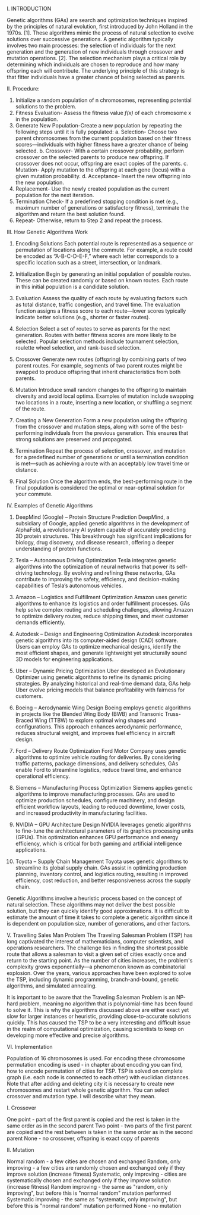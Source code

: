 I. INTRODUCTION

Genetic algorithms (GAs) are search and optimization techniques inspired by the principles of natural evolution, first introduced by John Holland in the 1970s. 
[1]. These algorithms mimic the process of natural selection to evolve solutions over successive generations. A genetic algorithm typically involves two main processes: 
the selection of individuals for the next generation and the generation of new individuals through crossover and mutation operations. 
[2]. The selection mechanism plays a critical role by determining which individuals are chosen to reproduce and how many offspring each will contribute. 
The underlying principle of this strategy is that fitter individuals have a greater chance of being selected as parents.


II. Procedure:

1. Initialize a random population of n chromosomes, representing potential solutions to the problem.
2. Fitness Evaluation- Assess the fitness value *f(x)* of each chromosome x in the population.
3. Generate New Population-Create a new population by repeating the following steps until it is fully populated:
   a. Selection- Choose two parent chromosomes from the current population based on their fitness scores—individuals with higher fitness have a greater chance of being selected.
   b. Crossover- With a certain crossover probability, perform crossover on the selected parents to produce new offspring. If crossover does not occur, offspring are exact copies of the parents.
   c. Mutation- Apply mutation to the offspring at each gene (locus) with a given mutation probability.
   d. Acceptance- Insert the new offspring into the new population.
4. Replacement- Use the newly created population as the current population for the next iteration.
5. Termination Check- If a predefined stopping condition is met (e.g., maximum number of generations or satisfactory fitness), terminate the algorithm and return the best solution found.
6. Repeat- Otherwise, return to Step 2 and repeat the process.


III. How Genetic Algorithms Work

1. Encoding Solutions
Each potential route is represented as a sequence or permutation of locations along the commute. For example, a route could be encoded as “A-B-C-D-E-F,” where each letter corresponds to a specific location such as a street, intersection, or landmark.

2. Initialization
Begin by generating an initial population of possible routes. These can be created randomly or based on known routes. Each route in this initial population is a candidate solution.

3. Evaluation
Assess the quality of each route by evaluating factors such as total distance, traffic congestion, and travel time. The evaluation function assigns a fitness score to each route—lower scores typically indicate better solutions (e.g., shorter or faster routes).

4. Selection
Select a set of routes to serve as parents for the next generation. Routes with better fitness scores are more likely to be selected. Popular selection methods include tournament selection, roulette wheel selection, and rank-based selection.

5. Crossover
Generate new routes (offspring) by combining parts of two parent routes. For example, segments of two parent routes might be swapped to produce offspring that inherit characteristics from both parents.

6. Mutation
Introduce small random changes to the offspring to maintain diversity and avoid local optima. Examples of mutation include swapping two locations in a route, inserting a new location, or shuffling a segment of the route.

7. Creating a New Generation
Form a new population using the offspring from the crossover and mutation steps, along with some of the best-performing individuals from the previous generation. This ensures that strong solutions are preserved and propagated.

8. Termination
Repeat the process of selection, crossover, and mutation for a predefined number of generations or until a termination condition is met—such as achieving a route with an acceptably low travel time or distance.

9. Final Solution
Once the algorithm ends, the best-performing route in the final population is considered the optimal or near-optimal solution for your commute.


IV. Examples of Genetic Algorithms

1. DeepMind (Google) – Protein Structure Prediction
DeepMind, a subsidiary of Google, applied genetic algorithms in the development of AlphaFold, a revolutionary AI system capable of accurately predicting 3D protein structures. This breakthrough has significant implications for biology, drug discovery, and disease research, offering a deeper understanding of protein functions.

2. Tesla – Autonomous Driving Optimization
Tesla integrates genetic algorithms into the optimization of neural networks that power its self-driving technology. By evolving and refining these networks, GAs contribute to improving the safety, efficiency, and decision-making capabilities of Tesla’s autonomous vehicles.

3. Amazon – Logistics and Fulfillment Optimization
Amazon uses genetic algorithms to enhance its logistics and order fulfillment processes. GAs help solve complex routing and scheduling challenges, allowing Amazon to optimize delivery routes, reduce shipping times, and meet customer demands efficiently.

4. Autodesk – Design and Engineering Optimization
Autodesk incorporates genetic algorithms into its computer-aided design (CAD) software. Users can employ GAs to optimize mechanical designs, identify the most efficient shapes, and generate lightweight yet structurally sound 3D models for engineering applications.

5. Uber – Dynamic Pricing Optimization
Uber developed an Evolutionary Optimizer using genetic algorithms to refine its dynamic pricing strategies. By analyzing historical and real-time demand data, GAs help Uber evolve pricing models that balance profitability with fairness for customers.

6. Boeing – Aerodynamic Wing Design
Boeing employs genetic algorithms in projects like the Blended Wing Body (BWB) and Transonic Truss-Braced Wing (TTBW) to explore optimal wing shapes and configurations. This approach enhances aerodynamic performance, reduces structural weight, and improves fuel efficiency in aircraft design.

7. Ford – Delivery Route Optimization
Ford Motor Company uses genetic algorithms to optimize vehicle routing for deliveries. By considering traffic patterns, package dimensions, and delivery schedules, GAs enable Ford to streamline logistics, reduce travel time, and enhance operational efficiency.

8. Siemens – Manufacturing Process Optimization
Siemens applies genetic algorithms to improve manufacturing processes. GAs are used to optimize production schedules, configure machinery, and design efficient workflow layouts, leading to reduced downtime, lower costs, and increased productivity in manufacturing facilities.

9. NVIDIA – GPU Architecture Design
NVIDIA leverages genetic algorithms to fine-tune the architectural parameters of its graphics processing units (GPUs). This optimization enhances GPU performance and energy efficiency, which is critical for both gaming and artificial intelligence applications.

10. Toyota – Supply Chain Management
Toyota uses genetic algorithms to streamline its global supply chain. GAs assist in optimizing production planning, inventory control, and logistics routing, resulting in improved efficiency, cost reduction, and better responsiveness across the supply chain.

Genetic Algorithms involve a heuristic process based on the concept of natural selection. These algorithms may not deliver the best possible solution, but they can quickly identify good approximations. 
It is difficult to estimate the amount of time it takes to complete a genetic algorithm since it is dependent on population size, number of generations, and other factors.


V. Travelling Sales Man Problem
The Traveling Salesman Problem (TSP) has long captivated the interest of mathematicians, computer scientists, and operations researchers. The challenge lies in finding the shortest possible route that allows a salesman to visit a given set of cities exactly once and return to the starting point. 
As the number of cities increases, the problem's complexity grows exponentially—a phenomenon known as combinatorial explosion. Over the years, various approaches have been explored to solve the TSP, including dynamic programming, branch-and-bound, genetic algorithms, and simulated annealing.

It is important to be aware that the Traveling Salesman Problem is an NP-hard problem, meaning no algorithm that is polynomial-time has been found to solve it. This is why the algorithms discussed above are either exact yet slow for larger instances or heuristic, providing close-to-accurate solutions quickly. 
This has caused the TSP to be a very interesting and difficult issue in the realm of computational optimization, causing scientists to keep on developing more effective and precise algorithms.


VI. Implementation

Population of 16 chromosomes is used. For encoding these chromosome permutation encoding is used - in chapter about encoding you can find, how to encode permutation of cities for TSP. 
TSP is solved on complete graph (i.e. each node is connected to each other) with euclidian distances. Note that after adding and deleting city it is necessary to create new chromosomes and restart whole genetic algorithm.
You can select crossover and mutation type. I will describe what they mean.

I. Crossover

One point - part of the first parent is copied and the rest is taken in the same order as in the second parent
Two point - two parts of the first parent are copied and the rest between is taken in the same order as in the second parent
None - no crossover, offspring is exact copy of parents

II. Mutation

Normal random - a few cities are chosen and exchanged
Random, only improving - a few cities are randomly chosen and exchanged only if they improve solution (increase fitness)
Systematic, only improving - cities are systematically chosen and exchanged only if they improve solution (increase fitness)
Random improving - the same as "random, only improving", but before this is "normal random" mutation performed
Systematic improving - the same as "systematic, only improving", but before this is "normal random" mutation performed
None - no mutation
